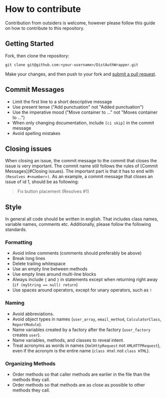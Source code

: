 # How to contribute

Contribution from outsiders is welcome, however please follow this guide on how to contribute to this repository.

## Getting Started

Fork, then clone the repository:

```
git clone git@github.com:<your-username>/DistAuthWrapper.git
```

Make your changes, and then push to your fork and [submit a pull request](https://github.com/dtuswt/DistAuthWrapper/compare).

## Commit Messages

* Limit the first line to a short descriptive message
* Use present tense ("Add punctuation" not "Added punctuation")
* Use the imperative mood ("Move container to ..." not "Moves container to ...")
* When only changing documentation, include `[ci skip]` in the commit message
* Avoid spelling mistakes

## Closing issues
When closing an issue, the commit message to the commit that closes the issue is very important. The commit name still follows the rules of [Commit Messages](#Closing issues). 
The important part is that it has to end with `(Resolves #<number>)`. As an example, a commit message that closes an issue of id 1, should be as following: 

> Fix button placement (Resolves #1)

## Style

In general all code should be written in english. That includes class names, variable names, comments etc. Additionally, please follow the following standards.

### Formatting

* Avoid inline comments (comments should preferably be above)
* Break long lines
* Delete trailing whitespace
* Use an empty line between methods
* Use empty lines around multi-line blocks
* Always include `{` and `}` in statements except when returning right away (`if (myString == null) return`)
* Use spaces around operators, except for unary operators, such as `!`

### Naming

* Avoid abbreviations.
* Avoid object types in names (`user_array`, `email_method`, `CalculatorClass`, `ReportModule`).
* Name variables created by a factory after the factory (`user_factory` creates `user`).
* Name variables, methods, and classes to reveal intent.
* Treat acronyms as words in names (`XmlHttpRequest` not `XMLHTTPRequest`), even if the acronym is the entire name (`class Html` not `class HTML`).

### Organizing Methods

* Order methods so that caller methods are earlier in the file than the methods they call.
* Order methods so that methods are as close as possible to other methods they call.
